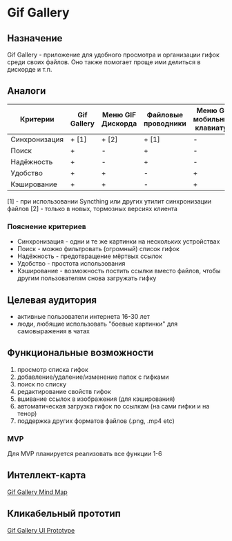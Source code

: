 # Gif Gallery
## Назначение
Gif Gallery - приложение для удобного просмотра и организации гифок среди своих файлов. Оно также помогает проще ими делиться в дискорде и т.п.
## Аналоги
| Критерии      | Gif Gallery | Меню GIF Дискорда | Файловые проводники | Меню GIF мобильных клавиатур |
| ------------- | ----------- | ----------------- | ------------------- | ---------------------------- |
| Синхронизация | + [1]       | + [2]             | + [1]               | -                            |
| Поиск         | +           | -                 | +                   | -                            |
| Надёжность    | +           | -                 | +                   | -                            |
| Удобство      | +           | +                 | -                   | +                            |
| Кэширование   | +           | +                 | -                   | +                            |
[1] - при использовании Syncthing или других утилит синхронизации файлов
[2] - только в новых, тормозных версиях клиента
### Пояснение критериев
- Синхронизация - одни и те же картинки на нескольких устройствах
- Поиск - можно фильтровать (огромный) список гифок
- Надёжность - предотвращение мёртвых ссылок
- Удобство - простота использования
- Кэширование - возможность постить ссылки вместо файлов, чтобы другим пользователям снова загружать гифку
## Целевая аудитория
- активные пользователи интернета 16-30 лет
- люди, любящие использовать "боевые картинки" для самовыражения в чатах
## Функциональные возможности
1. просмотр списка гифок
2. добавление/удаление/изменение папок с гифками
3. поиск по списку
4. редактирование свойств гифок
5. вшивание ссылок в изображения (для кэширования)
6. автоматическая загрузка гифок по ссылкам (на сами гифки и на тенор)
7. поддержка других форматов файлов (.png, .mp4 etc)
### MVP
Для MVP планируется реализовать все функции 1-6
## Интеллект-карта
[Gif Gallery Mind Map](https://www.figma.com/file/6BXGMRsITIxxFbPQKJlr1r/Gif-Gallery-Mind-Map?type=whiteboard&node-id=0%3A1&t=JBpyHPjxCBZDL9fQ-1)
## Кликабельный прототип
[Gif Gallery UI Prototype](https://www.figma.com/proto/SmpYlvoYV0iXqiNPj5vdsx/Gif-Gallery-UI?type=design&node-id=8-7&t=PT0qtqDzNpnJGTP2-0&scaling=min-zoom&page-id=0%3A1&starting-point-node-id=8%3A7)
